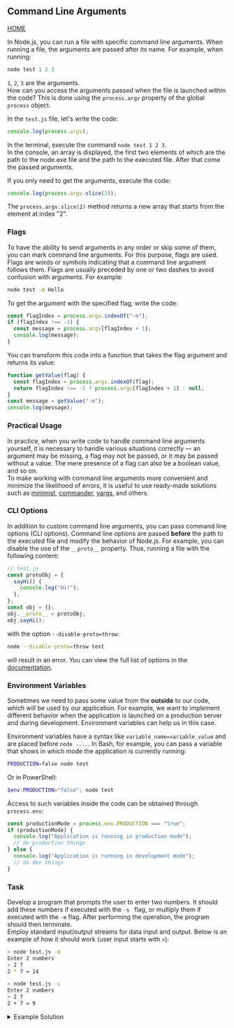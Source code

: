 ## Command Line Arguments

[HOME](../README.md)

In Node.js, you can run a file with specific command line arguments. When running a file, the arguments are passed after its name. For example, when running:

```powershell
node test 1 2 3
```

`1`, `2`, `3` are the arguments.  
How can you access the arguments passed when the file is launched within the code? This is done using the `process.argv` property of the global `process` object.

In the `test.js` file, let's write the code:

```js
console.log(process.argv);
```

In the terminal, execute the command `node test 1 2 3`.  
In the console, an array is displayed, the first two elements of which are the path to the node.exe file and the path to the executed file. After that come the passed arguments.

If you only need to get the arguments, execute the code:

```js
console.log(process.argv.slice(2));
```

The `process.argv.slice(2)` method returns a new array that starts from the element at index "2".

### Flags

To have the ability to send arguments in any order or skip some of them, you can mark command line arguments. For this purpose, flags are used. Flags are words or symbols indicating that a command line argument follows them. Flags are usually preceded by one or two dashes to avoid confusion with arguments. For example:

```bash
node test -m Hello
```

To get the argument with the specified flag, write the code:

```js
const flagIndex = process.argv.indexOf("-m");
if (flagIndex !== -1) {
  const message = process.argv[flagIndex + 1];
  console.log(message);
}
```

You can transform this code into a function that takes the flag argument and returns its value:

```js
function getValue(flag) {
  const flagIndex = process.argv.indexOf(flag);
  return flagIndex !== -1 ? process.argv[flagIndex + 1] : null;
}
const message = getValue("-m");
console.log(message);
```

### Practical Usage

In practice, when you write code to handle command line arguments yourself, it is necessary to handle various situations correctly — an argument may be missing, a flag may not be passed, or it may be passed without a value. The mere presence of a flag can also be a boolean value, and so on.  
To make working with command line arguments more convenient and minimize the likelihood of errors, it is useful to use ready-made solutions such as [minimist](https://www.npmjs.com/package/minimist), [commander](https://www.npmjs.com/package/commander), [yargs](https://www.npmjs.com/package/yargs), and others.

### CLI Options

In addition to custom command line arguments, you can pass command line options (CLI options). Command line options are passed **before** the path to the executed file and modify the behavior of Node.js. For example, you can disable the use of the `__proto__` property. Thus, running a file with the following content:

```js
// test.js
const protoObj = {
  sayHi() {
    console.log("Hi!");
  },
};
const obj = {};
obj.__proto__ = protoObj;
obj.sayHi();
```

with the option `--disable-proto=throw`:

```bash
node --disable-proto=throw test
```

will result in an error. You can view the full list of options in the [documentation](https://nodejs.org/dist/latest-v14.x/docs/api/cli.html#cli_options).

### Environment Variables

Sometimes we need to pass some value from the **outside** to our code, which will be used by our application. For example, we want to implement different behavior when the application is launched on a production server and during development. Environment variables can help us in this case.

Environment variables have a syntax like `variable_name=variable_value` and are placed before `node ....`. In Bash, for example, you can pass a variable that shows in which mode the application is currently running:

```bash
PRODUCTION=false node test
```

Or in PowerShell:

```powershell
$env:PRODUCTION="false"; node test
```

Access to such variables inside the code can be obtained through `process.env`:

```js
const productionMode = process.env.PRODUCTION === "true";
if (productionMode) {
  console.log("Application is running in production mode");
  // do production things
} else {
  console.log("Application is running in development mode");
  // do dev things
}
```

### Task

Develop a program that prompts the user to enter two numbers. It should add these numbers if executed with the `-s ` flag, or multiply them if executed with the `-m` flag. After performing the operation, the program should then terminate.  
Employ standard input/output streams for data input and output. Below is an example of how it should work (user input starts with `>`):

```bash
> node test.js -m
Enter 2 numbers
> 2 7
2 * 7 = 14
```

```bash
> node test.js -s
Enter 2 numbers
> 2 7
2 + 7 = 9
```

<details>
<summary>Example Solution</summary>

```js
const { stdout, stdin, exit } = process;
const flag = process.argv[2];
const allowedFlags = ["-m", "-s"];
if (!allowedFlags.includes(flag)) {
  stdout.write("Try running the file again with the -s or -m flag");
  exit();
}
stdout.write("Please enter two numbers\n");
stdin.on("data", (data) => {
  const numString = data.toString();
  const numStringsArray = numString.split(" ");
  const hasIncorrectLength = numStringsArray.length !== 2;
  const hasIncorrectValues = numStringsArray.some((numStr) =>
    Number.isNaN(+numStr),
  );
  if (hasIncorrectLength || hasIncorrectValues) {
    stdout.write("You need to enter 2 numbers separated by a space");
    exit();
  }
  const [firstNum, secondNum] = numStringsArray.map((numStr) => +numStr);
  if (flag === "-s") {
    const sum = firstNum + secondNum;
    stdout.write(`${firstNum} + ${secondNum} = ${sum}`);
  } else {
    const mult = firstNum * secondNum;
    stdout.write(`${firstNum} * ${secondNum} = ${mult}`);
  }
  exit();
});
```

</details>